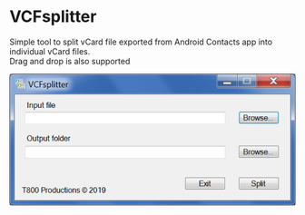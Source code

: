 # VCFsplitter
Simple tool to split vCard file exported from Android Contacts app into individual vCard files.<br>Drag and drop is also supported

![screenshot](sshot.png)
